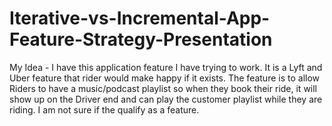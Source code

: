 # Iterative-vs-Incremental-App-Feature-Strategy-Presentation

My Idea - I have this application feature I have trying to work. It is a Lyft and Uber feature that rider would make happy if it exists. The feature is to allow Riders to have a music/podcast playlist so when they book their ride, it will show up on the Driver end and can play the customer playlist while they are riding. I am not sure if the qualify as a feature. 